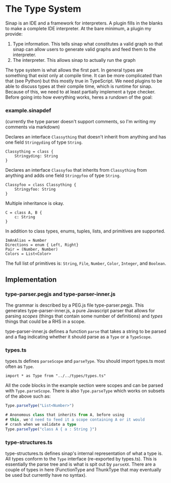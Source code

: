 # The Type System

Sinap is an IDE and a framework for interpreters. A plugin fills in the blanks to make a complete IDE interpreter. At the bare minimum, a plugin my provide:

1. Type information. This tells sinap what constitutes a valid graph so that sinap can allow users to generate valid graphs and feed them to the interpreter. 
2. The interpreter. This allows sinap to actually run the graph

The type system is what allows the first part. In general types are something that exist only at compile time. It can be more complicated than that (see Python) but this mostly true in TypeScript. We need plugins to be able to discuss types at their compile time, which is runtime for sinap. Because of this, we need to at least partially implement a type checker. Before going into how everything works, heres a rundown of the goal:

### example.sinapdef

(currently the type parser doesn't support comments, so I'm writing my comments via markdown)

Declares an interface `Classything` that doesn't inherit from anything and has one field `Stringyding` of type `String`. 

    Classything = class {
        Stringyding: String
    }

Declares an interface `Classyfoo` that inherits from `Classything` from anything and adds one field `Stringyfoo` of type `String`. 

    Classyfoo = class Classything {
        Stringyfoo: String
    }

Multiple inheritance is okay.

    C = class A, B {
        c: String
    }

In addition to class types, enums, tuples, lists, and primitives are supported. 

    ImAnAlias = Number
    Directions = enum { Left, Right}
    Pair = (Number, Number)
    Colors = List<Color>

The full list of primitives is: `String`, `File`, `Number`, `Color`, `Integer`, and `Boolean`.

## Implementation

### type-parser.pegjs and type-parser-inner.js
The grammar is described by a PEG.js file type-parser.pegjs. This generates type-parser-inner.js, a pure Javascript parser that allows for parsing *scopes* (things that contain some number of definitions) and *types* things that could be a RHS in a scope.

type-parser-inner.js defines a function `parse` that takes a string to be parsed and a flag indicating whether it should parse as a `Type` or a `TypeScope`.

### types.ts

types.ts defines `parseScope` and `parseType`. You should import types.ts most often as `Type`. 

    import * as Type from "../../types/types.ts"

 All the code blocks in the example section were scopes and can be parsed with `Type.parseScope`. There is also `Type.parseType` which works on subsets of the above such as:

```TypeScript
Type.parseType("List<Number>")

# Anonomous class that inherits from A, before using
# this, we'd need to feed it a scope containing A or it would
# crash when we validate a type
Type.parseType("class A { a : String }")
```

### type-structures.ts

type-structures.ts defines sinap's internal representation of what a type is. All types conform to the `Type` interface (re-exported by types.ts). This is essentially the parse tree and is what is spit out by `parseXX`. There are a couple of types in here (FunctionType and ThunkType that may eventually be used but currently have no syntax).



